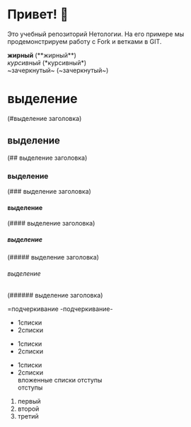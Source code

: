 # Привет! 👋

Это учебный репозиторий Нетологии. На его примере мы продемонстрируем работу с Fork и ветками в GIT. 

**жирный** (\*\*жирный**)  
*курсивный* (\*курсивный*)  
~зачеркнутый~ (\~зачеркнутый~)
# выделение 
(#выделение заголовка)
## выделение
(## выделение заголовка)  
### выделение
(### выделение заголовка)  
#### выделение
(#### выделение заголовка)
##### выделение
(##### выделение заголовка)
###### выделение
(###### выделение заголовка)  

=подчеркивание
-подчеркивание-  
- 1списки  
- 2списки  
+ 1списки  
+ 2списки
* 1списки  
* 2списки  
 вложенные списки отступы  
 отступы  
1. первый
2. второй
3. третий
